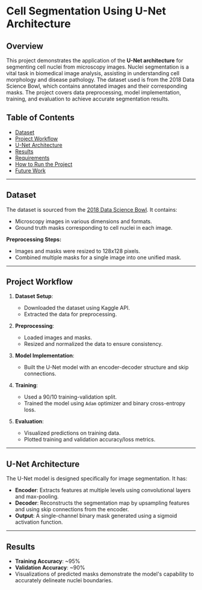 # Cell Segmentation Using U-Net Architecture

## Overview

This project demonstrates the application of the **U-Net architecture** for segmenting cell nuclei from microscopy images. Nuclei segmentation is a vital task in biomedical image analysis, assisting in understanding cell morphology and disease pathology. The dataset used is from the 2018 Data Science Bowl, which contains annotated images and their corresponding masks. The project covers data preprocessing, model implementation, training, and evaluation to achieve accurate segmentation results.

## Table of Contents

- [Dataset](#dataset)
- [Project Workflow](#project-workflow)
- [U-Net Architecture](#u-net-architecture)
- [Results](#results)
- [Requirements](#requirements)
- [How to Run the Project](#how-to-run-the-project)
- [Future Work](#future-work)

---

## Dataset

The dataset is sourced from the [2018 Data Science Bowl](https://www.kaggle.com/c/data-science-bowl-2018). It contains:
- Microscopy images in various dimensions and formats.
- Ground truth masks corresponding to cell nuclei in each image.

**Preprocessing Steps:**
- Images and masks were resized to 128x128 pixels.
- Combined multiple masks for a single image into one unified mask.

---

## Project Workflow

1. **Dataset Setup**:
   - Downloaded the dataset using Kaggle API.
   - Extracted the data for preprocessing.

2. **Preprocessing**:
   - Loaded images and masks.
   - Resized and normalized the data to ensure consistency.

3. **Model Implementation**:
   - Built the U-Net model with an encoder-decoder structure and skip connections.

4. **Training**:
   - Used a 90/10 training-validation split.
   - Trained the model using `Adam` optimizer and binary cross-entropy loss.

5. **Evaluation**:
   - Visualized predictions on training data.
   - Plotted training and validation accuracy/loss metrics.

---

## U-Net Architecture

The U-Net model is designed specifically for image segmentation. It has:
- **Encoder**: Extracts features at multiple levels using convolutional layers and max-pooling.
- **Decoder**: Reconstructs the segmentation map by upsampling features and using skip connections from the encoder.
- **Output**: A single-channel binary mask generated using a sigmoid activation function.

---

## Results

- **Training Accuracy**: ~95%
- **Validation Accuracy**: ~90%
- Visualizations of predicted masks demonstrate the model's capability to accurately delineate nuclei boundaries.

